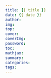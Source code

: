 ```yaml
---
title: {{ title }}
date: {{ date }}
author:
img:
top:
cover:
coverImg:
password:
toc:
mathjax:
summary:
categories:
tags:
---
```

